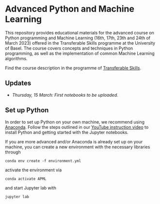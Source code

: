 # Advanced Python and Machine Learning

This repository provides educational materials for the advanced course on Python programming and Machine Learning (16th, 17th, 23th and 24th of March 2023) offered in the Transferable Skills programme at the University of Basel. The course covers concepts and techniques in Python programming, as well as the implementation of common Machine Learning algorithms.


Find the course description in the programme of [Transferable Skills](https://fortbildung.unibas.ch/courses/organizer/scientific-tools/advanced-python-and-machine-learning-296175).

## Updates

* *Thursday, 15 March: First notebooks to be uploaded.*

## Set up Python

In order to set up Python on your own machine, we recommend using [Anaconda](https://www.anaconda.com/products/individual). Follow the steps outlined in our [YouTube instruction video](https://youtu.be/-RJnYbxVZTg) to install Python and getting started with the Jupyter notebooks.

If you are more advanced and/or Anaconda is already set up on your machine, you can create a new environment with the necessary libraries through

```
conda env create -f environment.yml
``` 

activate the environment via

```
conda activate APML
``` 

and start Jupyter lab with

```
jupyter lab
``` 